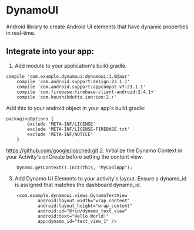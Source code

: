 DynamoUI
====================

Android library to create Android UI elements that have dynamic properties in real-time.

Integrate into your app:
---------------------
1.  Add module to your application's build.gradle.
```
compile 'com.example.dynamoui:dynamoui:1.0@aar'
    compile 'com.android.support:design:23.1.1'
    compile 'com.android.support:appcompat-v7:23.1.1'
    compile 'com.firebase:firebase-client-android:2.4.1+'
    compile 'com.koushikdutta.ion:ion:2.+'
```
Add this to your android object in your app's build.gradle:
```
packagingOptions {
        exclude 'META-INF/LICENSE'
        exclude 'META-INF/LICENSE-FIREBASE.txt'
        exclude 'META-INF/NOTICE'
    }
```

https://github.com/google/iosched.git
2.  Initialize the Dynamo Context in your Activity's onCreate before setting the content view.
```
    Dynamo.getContext().init(this, "MyCoolApp");
```
3.  Add Dynamo UI Elements to your activity's layout. Ensure a dynamo_id is assigned that matches the dashboard dynamo_id.
```
    <com.example.dynamoui.views.DynamoTextView
            android:layout_width="wrap_content"
            android:layout_height="wrap_content"
            android:id="@+id/dynamo_text_view"
            android:text="Hello World!"
            app:dynamo_id="text_view_1" />
```
